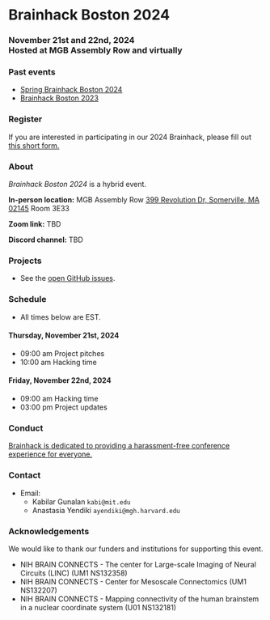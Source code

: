 
# Brainhack Boston 2024
### November 21st and 22nd, 2024 <BR> Hosted at MGB Assembly Row and virtually

### Past events

- [Spring Brainhack Boston 2024](index.2024.04.md)
- [Brainhack Boston 2023](index.2023.12.md)

### Register

If you are interested in participating in our 2024 Brainhack, please fill out [this short form.](https://forms.gle/LHGFpikgrJ8wybGcA)

### About
*Brainhack Boston 2024* is a hybrid event. 

**In-person location:**
MGB Assembly Row
[399 Revolution Dr, Somerville, MA 02145](https://maps.app.goo.gl/rBJ9CdUx3ntQdbcV9)
Room 3E33

**Zoom link:**
TBD

**Discord channel:**
TBD

### Projects

- See the [open GitHub issues](https://github.com/brainhack-boston/brainhack-boston.github.io/issues).

### Schedule
- All times below are EST.

#### Thursday, November 21st, 2024

- 09:00 am Project pitches
- 10:00 am Hacking time

#### Friday, November 22nd, 2024

- 09:00 am Hacking time
- 03:00 pm Project updates

###  Conduct

[Brainhack is dedicated to providing a harassment-free conference experience for everyone.](https://brainhack.org/code-of-conduct.html)

### Contact

- Email:
  - Kabilar Gunalan `kabi@mit.edu`
  - Anastasia Yendiki `ayendiki@mgh.harvard.edu`

### Acknowledgements

We would like to thank our funders and institutions for supporting this event.

- NIH BRAIN CONNECTS - The center for Large-scale Imaging of Neural Circuits (LINC) (UM1 NS132358)
- NIH BRAIN CONNECTS - Center for Mesoscale Connectomics (UM1 NS132207)
- NIH BRAIN CONNECTS - Mapping connectivity of the human brainstem in a nuclear coordinate system (U01 NS132181)
